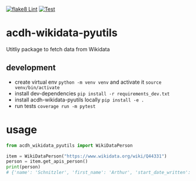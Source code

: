 [![flake8 Lint](https://github.com/acdh-oeaw/acdh-wikidata-pyutils/actions/workflows/lint.yml/badge.svg)](https://github.com/acdh-oeaw/acdh-wikidata-pyutils/actions/workflows/lint.yml)
[![Test](https://github.com/acdh-oeaw/acdh-wikidata-pyutils/actions/workflows/test.yml/badge.svg)](https://github.com/acdh-oeaw/acdh-wikidata-pyutils/actions/workflows/test.yml)

# acdh-wikidata-pyutils
Utitliy package to fetch data from Wikidata

## development

* create virtual env `python -m venv venv` and activate it `source venv/bin/activate`
* install dev-dependencies `pip install -r requirements_dev.txt`
* install acdh-wikidata-pyutils locally `pip install -e .`
* run tests `coverage run -m pytest`

# usage

```python
from acdh_wikidata_pyutils import WikiDataPerson

item = WikiDataPerson("https://www.wikidata.org/wiki/Q44331")
person = item.get_apis_person()
print(person)
# {'name': 'Schnitzler', 'first_name': 'Arthur', 'start_date_written': '1862-05-15', 'end_date_written': '1931-10-21', 'gender': 'male'}
```